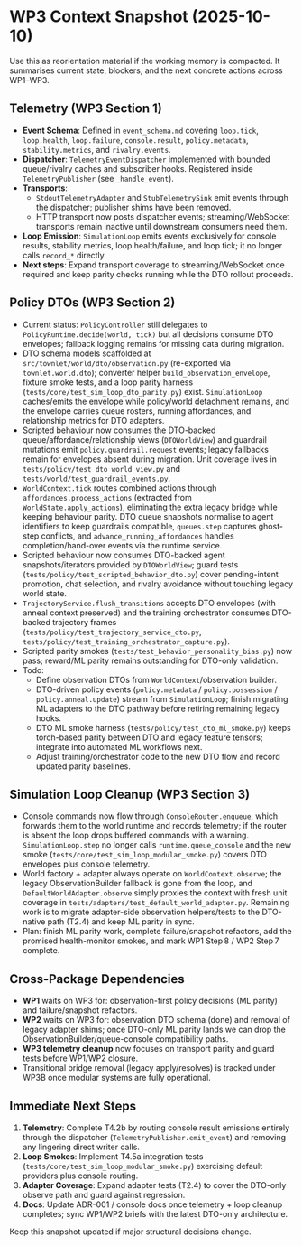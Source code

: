 # WP3 Context Snapshot (2025-10-10)

Use this as reorientation material if the working memory is compacted. It summarises current state, blockers, and the next concrete actions across WP1–WP3.

## Telemetry (WP3 Section 1)

- **Event Schema**: Defined in `event_schema.md` covering `loop.tick`, `loop.health`, `loop.failure`, `console.result`, `policy.metadata`, `stability.metrics`, and `rivalry.events`.
- **Dispatcher**: `TelemetryEventDispatcher` implemented with bounded queue/rivalry caches and subscriber hooks. Registered inside `TelemetryPublisher` (see `_handle_event`).
- **Transports**:
  - `StdoutTelemetryAdapter` and `StubTelemetrySink` emit events through the dispatcher; publisher shims have been removed.
  - HTTP transport now posts dispatcher events; streaming/WebSocket transports remain inactive until downstream consumers need them.
- **Loop Emission**: `SimulationLoop` emits events exclusively for console results, stability metrics, loop health/failure, and loop tick; it no longer calls `record_*` directly.
- **Next steps**: Expand transport coverage to streaming/WebSocket once required and keep parity checks running while the DTO rollout proceeds.

## Policy DTOs (WP3 Section 2)

- Current status: `PolicyController` still delegates to `PolicyRuntime.decide(world, tick)` but all decisions consume DTO envelopes; fallback logging remains for missing data during migration.
- DTO schema models scaffolded at `src/townlet/world/dto/observation.py` (re-exported via `townlet.world.dto`); converter helper `build_observation_envelope`, fixture smoke tests, and a loop parity harness (`tests/core/test_sim_loop_dto_parity.py`) exist. `SimulationLoop` caches/emits the envelope while policy/world detachment remains, and the envelope carries queue rosters, running affordances, and relationship metrics for DTO adapters.
- Scripted behaviour now consumes the DTO-backed queue/affordance/relationship views (`DTOWorldView`) and guardrail mutations emit `policy.guardrail.request` events; legacy fallbacks remain for envelopes absent during migration. Unit coverage lives in `tests/policy/test_dto_world_view.py` and `tests/world/test_guardrail_events.py`.
- `WorldContext.tick` routes combined actions through `affordances.process_actions`
  (extracted from `WorldState.apply_actions`), eliminating the extra legacy bridge while keeping
  behaviour parity. DTO queue snapshots normalise to agent identifiers to keep guardrails compatible,
  `queues.step` captures ghost-step conflicts, and `advance_running_affordances` handles
  completion/hand-over events via the runtime service.
- Scripted behaviour now consumes DTO-backed agent snapshots/iterators provided by `DTOWorldView`;
  guard tests (`tests/policy/test_scripted_behavior_dto.py`) cover pending-intent promotion, chat
  selection, and rivalry avoidance without touching legacy world state.
- `TrajectoryService.flush_transitions` accepts DTO envelopes (with anneal context preserved) and the
  training orchestrator consumes DTO-backed trajectory frames (`tests/policy/test_trajectory_service_dto.py`,
  `tests/policy/test_training_orchestrator_capture.py`).
- Scripted parity smokes (`tests/test_behavior_personality_bias.py`) now pass; reward/ML parity
  remains outstanding for DTO-only validation.
- Todo:
  - Define observation DTOs from `WorldContext`/observation builder.
  - DTO-driven policy events (`policy.metadata` / `policy.possession` / `policy.anneal.update`) stream from `SimulationLoop`; finish migrating ML adapters to the DTO pathway before retiring remaining legacy hooks.
  - DTO ML smoke harness (`tests/policy/test_dto_ml_smoke.py`) keeps torch-based parity between DTO and legacy feature tensors; integrate into automated ML workflows next.
  - Adjust training/orchestrator code to the new DTO flow and record updated parity baselines.

## Simulation Loop Cleanup (WP3 Section 3)

- Console commands now flow through `ConsoleRouter.enqueue`, which forwards them to the world runtime and records telemetry; if the router is absent the loop drops buffered commands with a warning. `SimulationLoop.step` no longer calls `runtime.queue_console` and the new smoke (`tests/core/test_sim_loop_modular_smoke.py`) covers DTO envelopes plus console telemetry.
- World factory + adapter always operate on `WorldContext.observe`; the legacy ObservationBuilder fallback is gone from the loop, and `DefaultWorldAdapter.observe` simply proxies the context with fresh unit coverage in `tests/adapters/test_default_world_adapter.py`. Remaining work is to migrate adapter-side observation helpers/tests to the DTO-native path (T2.4) and keep ML parity in sync.
- Plan: finish ML parity work, complete failure/snapshot refactors, add the promised health-monitor smokes, and mark WP1 Step 8 / WP2 Step 7 complete.

## Cross-Package Dependencies

- **WP1** waits on WP3 for: observation-first policy decisions (ML parity) and failure/snapshot refactors.
- **WP2** waits on WP3 for: observation DTO schema (done) and removal of legacy adapter shims; once DTO-only ML parity lands we can drop the ObservationBuilder/queue-console compatibility paths.
- **WP3 telemetry cleanup** now focuses on transport parity and guard tests before WP1/WP2 closure.
- Transitional bridge removal (legacy apply/resolves) is tracked under WP3B once modular systems are fully operational.

## Immediate Next Steps

1. **Telemetry**: Complete T4.2b by routing console result emissions entirely through the dispatcher (`TelemetryPublisher.emit_event`) and removing any lingering direct writer calls.
2. **Loop Smokes**: Implement T4.5a integration tests (`tests/core/test_sim_loop_modular_smoke.py`) exercising default providers plus console routing.
3. **Adapter Coverage**: Expand adapter tests (T2.4) to cover the DTO-only observe path and guard against regression.
4. **Docs**: Update ADR-001 / console docs once telemetry + loop cleanup completes; sync WP1/WP2 briefs with the latest DTO-only architecture.

Keep this snapshot updated if major structural decisions change.
